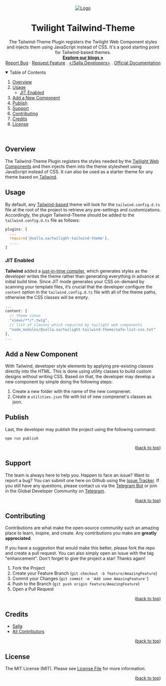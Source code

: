 
<div id="top"></div>
<br />
<div align="center"> 
  <a href="https://salla.dev"> 
    <img src="https://salla.dev/wp-content/uploads/2023/03/1-Light.png" alt="Logo"> 
  </a>
  <h1 align="center">Twilight Tailwind-Theme</h1>
  <p align="center">
    The Tailwind-Theme Plugin registers the <a ref="https://github.com/SallaApp/twilight-components">Twilight Web Component</a> styles and injects them using JavaScript instead of CSS. It's a good starting point for Tailwind-based themes.
    <br />
    <a href="https://salla.dev/"><strong>Explore our blogs »</strong></a>
    <br />
    <a href="https://github.com/SallaApp/twilight-components/edit/master/packages/tailwind-theme/issues/new">Report Bug</a> · 
    <a href="https://github.com/SallaApp/twilight-components/edit/master/packages/tailwind-theme/discussions/new">Request Feature</a> . <a href="https://t.me/salladev">&lt;/Salla Developers&gt;</a> . <a href="https://docs.salla.dev/docs/twilight-themes-documentation">Official Documentation</a> 
  </p>
</div>

<!-- TABLE OF CONTENTS -->
<details open>
  <summary>Table of Contents</summary>
<ol>
<li><a  href="#overview">Overview</a></li>
<li><a  href="#usage">Usage</a>
<ul>
<li><a  href="#jit-enabled">JIT Enabled</a></li>
</ul>
</li>
<li><a  href="#add-a-new-component">Add a New Component</a></li>
<li><a  href="#publish">Publish</a></li>
<li><a  href="#support">Support</a></li>
<li><a  href="#contributing">Contributing</a></li>
<li><a  href="#credits">Credits</a></li>
<li><a  href="#license">License</a></li>
</ol>
</details>

<br>

## Overview
The Tailwind-Theme Plugin registers the styles needed by the [Twilight Web Components](https://github.com/SallaApp/twilight-components) and then injects them into the theme stylesheet using JavaScript instead of CSS. It can also be used as a starter theme for any theme based on [Tailwind](https://tailwindcss.com/).
  
## Usage 
By default, any [Tailwind-based](https://tailwindcss.com/) theme will look for the `tailwind.config.d.ts` file at the root of the project to retrieve any pre-settings and customizations. Accordingly, the plugin Tailwind-Theme should be added to the `tailwind.config.d.ts` file as follows:

```js
plugins: [
  ...
  require('@salla.sa/twilight-tailwind-theme'),
  ....
]
```

### JIT Enabled

**Tailwind** added a [just-in-time compiler](https://v2.tailwindcss.com/docs/just-in-time-mode), which generates styles as the developer writes the theme rather than generating everything in advance at initial build time. Since JIT mode generates your CSS on-demand by scanning your template files, it’s crucial that the developer configure the `content` option in the `tailwind.config.d.ts` file with all of the theme paths, otherwise the CSS classes will be empty.


```js title="tailwind.config.d.ts"
...
content: [
  // theme views
  "views/**/*.twig",
  // list of classes which required by twilight web components
  "node_modules/@salla.sa/twilight-tailwind-theme/safe-list-css.txt"
],
...
```

 ## Add a New Component

 With Tailwind, developer style elements by applying pre-existing classes directly into the HTML. This is done using utility classes to build custom designs without writing CSS. Based on that, the developer may develop a new component by simple doing the following steps: 

 1. Create a new folder with the name of the new compnenet.
 2. Create a `utilities.json` file with list of new compnenet's classes as json.
 
## Publish 
Last, the developer may publish the project using the following command:
```
npm run publish
```


<p align="right">(<a href="#top">back to top</a>)</p>




## Support

The team is always here to help you. Happen to face an issue? Want to report a bug? You can submit one here on Github using the [Issue Tracker](https://github.com/SallaApp/theme-raed/issues/new). If you still have any questions, please contact us via the [Telegram Bot](https://t.me/SallaSupportBot) or join in the Global Developer Community on [Telegram](https://t.me/salladev).

<p align="right">(<a href="#top">back to top</a>)</p>

## Contributing

Contributions are what make the open-source community such an amazing place to learn, inspire, and create.
Any contributions you make are **greatly appreciated**.

If you have a suggestion that would make this better, please fork the repo and create a pull request.
You can also simply open an issue with the tag "enhancement". Don't forget to give the project a star! Thanks again!

1. Fork the Project
2. Create your Feature Branch (`git checkout -b feature/AmazingFeature`)
3. Commit your Changes (`git commit -m 'Add some AmazingFeature'`)
4. Push to the Branch (`git push origin feature/AmazingFeature`)
5. Open a Pull Request

<p align="right">(<a href="#top">back to top</a>)</p>

## Credits
- [Salla](https://github.com/sallaApp)
- [All Contributors](../../contributors)
<p align="right">(<a href="#top">back to top</a>)</p>

## License
The MIT License (MIT). Please see [License File](LICENSE.md) for more information.
<p align="right">(<a href="#top">back to top</a>)</p>
